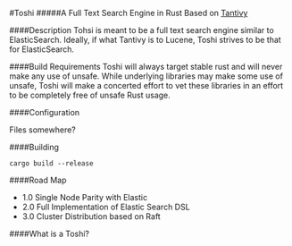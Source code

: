 #Toshi
#####A Full Text Search Engine in Rust Based on [Tantivy](https://github.com/tantivy-search/tantivy)

####Description
Tohsi is meant to be a full text search engine similar to ElasticSearch. Ideally, if what Tantivy is to Lucene, Toshi strives
to be that for ElasticSearch. 

####Build Requirements
Toshi will always target stable rust and will never make any use of unsafe. While underlying libraries may make some 
use of unsafe, Toshi will make a concerted effort to vet these libraries in an effort to be completely free
of unsafe Rust usage.

####Configuration

Files somewhere?

####Building

`cargo build --release`

####Road Map
- 1.0 Single Node Parity with Elastic
- 2.0 Full Implementation of Elastic Search DSL
- 3.0 Cluster Distribution based on Raft

####What is a Toshi?

